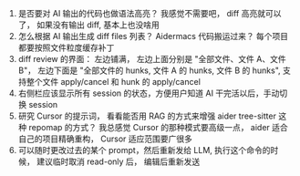 1. 是否要对 AI 输出的代码也做语法高亮？ 我感觉不需要吧， diff 高亮就可以了， 如果没有输出 diff, 基本上也没啥用
2. 怎么根据 AI 输出生成 diff files 列表？ Aidermacs 代码搬运过来？ 每个项目都要按照文件粒度缓存补丁
3. diff review 的界面： 左边铺满， 左边上面分别是 "全部文件、文件 A、文件 B"， 左边下面是 "全部文件的 hunks, 文件 A 的 hunks, 文件 B 的 hunks", 支持整个文件 apply/cancel 和 hunk 的 apply/cancel
4. 右侧栏应该显示所有 session 的状态，方便用户知道 AI 干完活以后，手动切换 session
5. 研究 Cursor 的提示词， 看看能否用 RAG 的方式来增强 aider tree-sitter 这种 repomap 的方式？ 我总感觉 Cursor 的那种模式要高级一点， aider 适合自己的项目精确重构， Cursor 适应范围要广很多
6. 可以随时更改过去的某个 prompt，然后重新发给 LLM, 执行这个命令的时候， 建议临时取消 read-only 后， 编辑后重新发送
